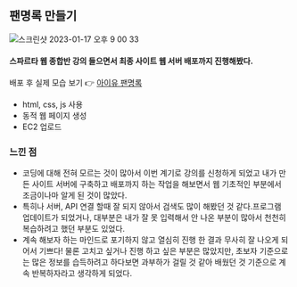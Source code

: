 ## 팬명록 만들기 
![스크린샷 2023-01-17 오후 9 00 33](https://user-images.githubusercontent.com/121289071/212893704-03c61352-7fe2-4b9e-8905-43a251b9f7bc.png)

#### 스파르타 웹 종합반 강의 들으면서 최종 사이트 웹 서버 배포까지 진행해봤다.
배포 후 실제 모습 보기 👉 [아이유 팬명록](http://heeye.store/)

- html, css, js 사용
- 동적 웹 페이지 생성
- EC2 업로드


### 느낀 점
- 코딩에 대해 전혀 모르는 것이 많아서 이번 계기로 강의를 신청하게 되었고 내가 만든 사이트 서버에 구축하고 배포까지 하는 작업을 해보면서 웹 기초적인 부분에서 조금이나마 알게 된 것이 많았다. 
- 특히나 서버, API 연결 할때 잘 되지 않아서 검색도 많이 해봤던 것 같다.프로그램 업데이트가 되었거나, 대부분은 내가 잘 못 입력해서 안 나온 부분이 많아서 천천히 복습하려고 했던 부분도 있었다.
- 계속 해보자 하는 마인드로 포기하지 않고 열심히 진행 한 결과 무사히 잘 나오게 되어서 기쁘다! 물론 고치고 싶거나 진행 하고 싶은 부분은 많았지만, 초보자 기준으로는 많은 정보를 습득하려고 하다보면 과부하가 걸릴 것 같아 배웠던 것 기준으로 계속 반복하자라고 생각하게 되었다.
